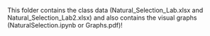 This folder contains the class data (Natural_Selection_Lab.xlsx and Natural_Selection_Lab2.xlsx) and also contains the visual graphs (NaturalSelection.ipynb or Graphs.pdf)!
